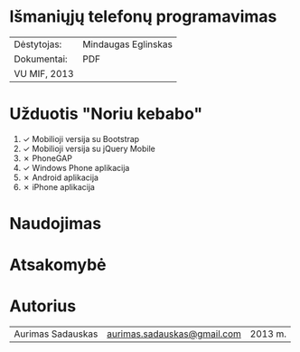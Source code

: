 Išmaniųjų telefonų programavimas
=================================
<table>
  <tr>
    <td>Dėstytojas: </td>
    <td><a href-"http://uosis.mif.vu.lt/~meglinskas/">Mindaugas Eglinskas</a></td>
  </tr>
  <tr>
    <td>Dokumentai:</td>
    <td><a href-"http://uosis.mif.vu.lt/~meglinskas/m/">PDF</a></td>
  </tr>
  <tr>
    <td>VU MIF, 2013</td>
  </tr>
</table>


Užduotis "Noriu kebabo"
========================
<ol>
<li>✓ Mobilioji versija su Bootstrap</li>
<li>✓ Mobilioji versija su jQuery Mobile </li>
<li>✗ PhoneGAP</li>
<li>✓ Windows Phone aplikacija</li>
<li>✗ Android aplikacija</li>
<li>✗ iPhone aplikacija</li>
</ol>

Naudojimas
========================

Atsakomybė
=========================

Autorius
=====================
<table>
  <tr>
    <td>Aurimas Sadauskas</td>
    <td><a href="mailto:aurimas.sadauskas@gmail.com">aurimas.sadauskas@gmail.com</a>
    <td>2013 m.</td>
  </tr>
</table>
